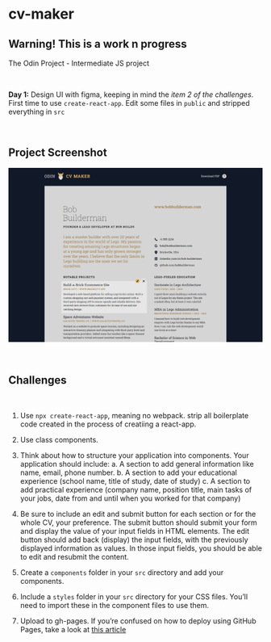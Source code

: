 # cv-maker

## Warning! This is a work n progress

The Odin Project - Intermediate JS project

</br>

**Day 1:** Design UI with figma, keeping in mind the _item 2 of the challenges_. First time to use `create-react-app`. Edit some files in `public` and stripped everything in `src`

</br>

## Project Screenshot

![Screenshot](https://github.com/hello-damiro/cv-maker/blob/main/src/assets/images/screenshot.png?raw=true)

</br>

## Challenges

</br>

1. Use `npx create-react-app`, meaning no webpack. strip all boilerplate code created in the process of creatiing a react-app.

2. Use class components.

3. Think about how to structure your application into components. Your application should include:
   a. A section to add general information like name, email, phone number.
   b. A section to add your educational experience (school name, title of study, date of study)
   c. A section to add practical experience (company name, position title, main tasks of your jobs, date from and until when you worked for that company)

4. Be sure to include an edit and submit button for each section or for the whole CV, your preference. The submit button should submit your form and display the value of your input fields in HTML elements. The edit button should add back (display) the input fields, with the previously displayed information as values. In those input fields, you should be able to edit and resubmit the content.

5. Create a `components` folder in your `src` directory and add your components.

6. Include a `styles` folder in your `src` directory for your CSS files. You’ll need to import these in the component files to use them.

7. Upload to gh-pages. If you’re confused on how to deploy using GitHub Pages, take a look at [this article](https://blog.usejournal.com/how-to-deploy-your-react-app-into-github-pages-b2c96292b18e)
